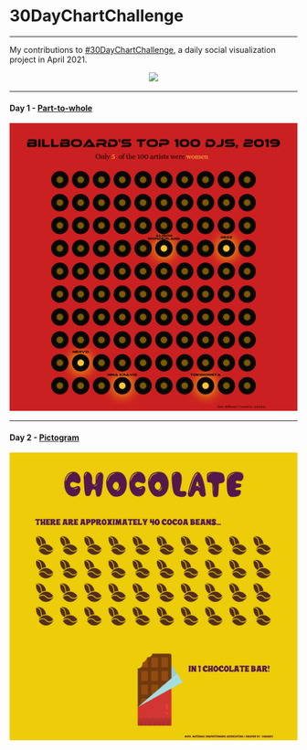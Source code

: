 # 30DayChartChallenge

************************************

My contributions to [#30DayChartChallenge](https://github.com/Z3tt/30DayChartChallenge_Collection2021), a daily social visualization project in April 2021.

<p align="center">
<a href="url"><img src="https://raw.githubusercontent.com/Z3tt/30DayChartChallenge_Collection2021/main/img/topics_ol_blank.png" width="500" ></a>
</p>


**************************************************************************************************
#### Day 1 - [Part-to-whole](https://github.com/kkakey/30DayChartChallenge/blob/main/Day01-Part_to_whole/day1.Rmd) 

![](https://raw.githubusercontent.com/kkakey/30DayChartChallenge/main/Day01-Part_to_whole/plot-final.png)

**************************************************************************************************
#### Day 2 - [Pictogram](https://github.com/kkakey/30DayChartChallenge/blob/main/Day02-Pictogram/day2.Rmd) 

![](https://raw.githubusercontent.com/kkakey/30DayChartChallenge/main/Day02-Pictogram/plot.png)
